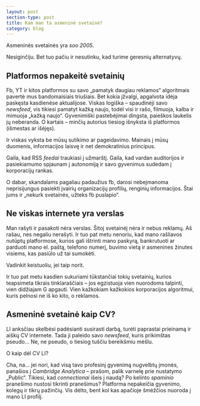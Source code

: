 ```yaml
---
layout: post
section-type: post
title: Kam man ta asmeninė svetainė?
category: blog
---
```


Asmeninės svetainės yra _soo 2005_. <!--more-->

Nesiginčiju. Bet tuo pačiu ir nesutinku, kad turime geresnių alternatyvų.

## Platformos nepakeitė svetainių

Fb, YT ir kitos platformos su savo „pamatyk daugiau reklamos“ algoritmais pavertė mus bandomaisiais triušiais. Bet kokia įžvalgi, apgalvota idėja paskęsta kasdienėse aktualijose. Viskas logiška – spaudinėji savo _newsfeed_, vis tikiesi pamatyt kažką naujo, todėl visi ir rašo, filmuoja, kalba ir mimuoja „kažką naujo“. Gyvenimiški pastebėjimai dingsta, paieškos laukelis jų neberanda. O kartais – minčių autorius tiesiog išnyksta iš platformos (išmestas ar išėjęs).

Ir viskas vyksta be mūsų sutikimo ar pageidavimo. Mainais į mūsų duomenis, informacijos laisvę ir net demokratinius principus.

Gaila, kad RSS _feedai_ traukiasi į užmarštį. Gaila, kad vardan auditorijos ir pasiekiamumo spjaunam į autonomiją ir savo gyvenimus sudedam į korporacijų rankas.

O dabar, skandalams pagaliau padaužius fb, darosi nebeįmanoma neprisijungus pasiekti įvairių organizacijų profilių, renginių informacijos. Štai jums ir „nekurk svetainės, užteks fb puslapio“.

## Ne viskas internete yra verslas

Man rašyti ir pasakoti nėra verslas. Šitoj svetainėj nėra ir nebus reklamų. Aš rašau, nes negaliu nerašyti. Ir tuo pat metu nenoriu, kad mano rašliavos nutūptų platformose, kurios gali ištrinti mano paskyrą, bankrutuoti ar parduoti mano el. paštą, telefono numerį, buvimo vietą ir asmenines žinutes visiems, kas pasiūlo už tai sumokėti.

Vadinkit keistuoliu, jei taip norit.

Ir tuo pat metu kasdien sukuriami tūkstančiai tokių svetainių, kurios teapsimeta tikrais tinklaraščiais – jos egzistuoja vien nuorodoms talpinti, vien didžiajam G apgauti. Vien kažkokiam kažkokios korporacijos algoritmui, kuris pelnosi ne iš ko kito, o reklamos.

## Asmeninė svetainė kaip CV?

LI anksčiau skelbėsi padėsianti susirasti darbą, turėti paprastai prieinamą ir aiškų CV internete. Tada ji paleido savo _newsfeed_, kuris prikimštas pseudo... Ne, ne pseudo, o tiesiog tuščiu bereikšmiu mėšlu.

O kaip dėl CV LI?

Cha, na... jei nori, kad visą tavo profesinį gyvenimą nugvelbtų įmonės, panašios į _Cambridge Analytica_ – prašom, palik varnelę prie nustatymo „Public“. Tikiesi, kad _connectionai_ išeis į naudą? Po kelinto _spaminio_ pranešimo nustosi tikrinti pranešimus? Platforma nepakeičia gyvenimo, kolegų ir tikrų pažinčių. Vis dėlto, bent kol kas apačioje šmėžčios nuoroda į mano LI profilį.
